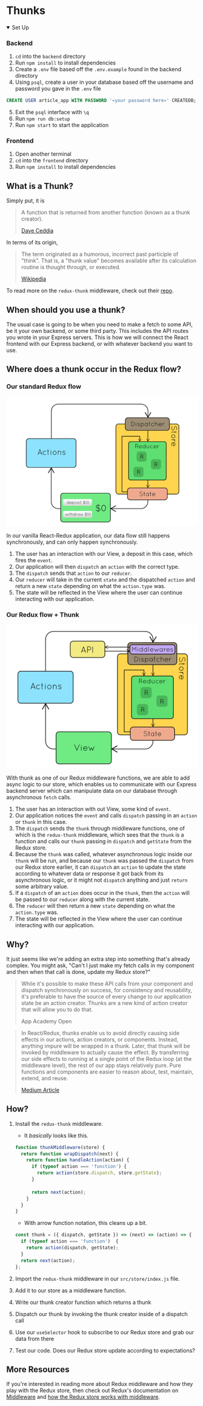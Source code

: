 # Thunks

<details open>

<summary>Set Up</summary>

### Backend

1. `cd` into the `backend` directory
2. Run `npm install` to install dependencies
3. Create a `.env` file based off the `.env.example` found in the backend
   directory
4. Using `psql`, create a user in your database based off the username and password you gave
   in the `.env` file

```sql
CREATE USER article_app WITH PASSWORD '«your password here»' CREATEDB;
```

5. Exit the `psql` interface with `\q`
6. Run `npm run db:setup`
7. Run `npm start` to start the application

### Frontend

1. Open another terminal
2. `cd` into the `frontend` directory
3. Run `npm install` to install dependencies

</details>

## What is a Thunk?

Simply put, it is
> A function that is returned from another function (known as a thunk creator).
>
> [Dave Ceddia]

In terms of its origin,
> The term originated as a humorous, incorrect past participle of "think". That
> is, a "thunk value" becomes available after its calculation routine is
> thought through, or executed.
>
> [Wikipedia][wikipedia-thunk]

To read more on the `redux-thunk` middleware, check out their
[repo][redux-thunk-git].

## When should you use a thunk?

The usual case is going to be when you need to make a fetch to some API, be it
your own backend, or some third party. This includes the API routes you wrote in
your Express servers. This is how we will connect the React frontend with our
Express backend, or with whatever backend you want to use.

## Where does a thunk occur in the Redux flow?

### Our standard Redux flow

![redux][redux-gif]

In our vanilla React-Redux application, our data flow still happens
synchronously, and can only happen synchronously.

1. The user has an interaction with our View, a deposit in this case, which
   fires the `event`.
2. Our application will then `dispatch` an `action` with the correct type.
3. The `dispatch` sends that `action` to our `reducer`.
4. Our `reducer` will take in the current `state` and the dispatched `action`
   and return a new `state` depending on what the `action.type` was.
5. The state will be reflected in the View where the user can continue
   interacting with our application.

### Our Redux flow + Thunk

![redux-thunk][redux-thunk-gif]

With thunk as one of our Redux middleware functions, we are able to add async
logic to our store, which enables us to communicate with our Express backend
server which can manipulate data on our database through asynchronous `fetch`
calls.

1. The user has an interaction with out View, some kind of `event`.
2. Our application notices the `event` and calls `dispatch` passing in an
   `action` or `thunk` in this case.
3. The `dispatch` sends the `thunk` through middleware functions, one of which
   is the `redux-thunk` middleware, which sees that the `thunk` is a function
   and calls our `thunk` passing in `dispatch` and `getState` from the Redux
   store.
4. Because the `thunk` was called, whatever asynchronous logic inside our
   `thunk` will be run, and because our `thunk` was passed the `dispatch` from
   our Redux store earlier, it can `dispatch` an `action` to update the state
   according to whatever data or response it got back from its asynchronous
   logic, or it might not `dispatch` anything and just `return` some arbitrary
   value.
5. If a `dispatch` of an `action` does occur in the `thunk`, then the `action`
   will be passed to our `reducer` along with the current state.
6. The `reducer` will then return a new `state` depending on what the
   `action.type` was.
7. The state will be reflected in the View where the user can continue
   interacting with our application.

## Why?

It just seems like we're adding an extra step into something that's already
complex. You might ask, "Can't I just make my fetch calls in my component and
then when that call is done, update my Redux store?"

> While it's possible to make these API calls from your component and dispatch
> synchronously on success, for consistency and reusability, it's preferable to
> have the source of every change to our application state be an action creator.
> Thunks are a new kind of action creator that will allow you to do that.
>
> App Academy Open

> In React/Redux, thunks enable us to avoid directly causing side effects in our
> actions, action creators, or components. Instead, anything impure will be
> wrapped in a thunk. Later, that thunk will be invoked by middleware to
> actually cause the effect. By transferring our side effects to running at a
> single point of the Redux loop (at the middleware level), the rest of our app
> stays relatively pure. Pure functions and components are easier to reason
> about, test, maintain, extend, and reuse.
>
> [Medium Article]

## How?

1. Install the `redux-thunk` middleware.
    * It *basically* looks like this.
    ```js
    function thunkMiddleware(store) {
      return function wrapDispatch(next) {
        return function handleAction(action) {
          if (typeof action === 'function') {
            return action(store.dispatch, store.getState);
          }

          return next(action);
        }
      }
    }
    ```

    * With arrow function notation, this cleans up a bit.
    ```js
    const thunk = ({ dispatch, getState }) => (next) => (action) => {
      if (typeof action === 'function')  {
        return action(dispatch, getState);
      }
      return next(action);
    };
    ```
2. Import the `redux-thunk` middleware in our `src/store/index.js` file.
3. Add it to our store as a middleware function.
4. Write our thunk creator function which returns a thunk
5. Dispatch our thunk by invoking the thunk creator inside of a dispatch call
6. Use our `useSelector` hook to subscribe to our Redux store and grab our data
   from there
7. Test our code. Does our Redux store update according to expectations?

## More Resources

If you're interested in reading more about Redux middleware and how they play
with the Redux store, then check out Redux's documentation on
[Middleware][redux-middleware] and [how the Redux store works with
middleware][redux-store-docs].

[Dave Ceddia]: https://daveceddia.com/what-is-a-thunk/
[wikipedia-thunk]: https://en.wikipedia.org/wiki/Thunk
[redux-thunk-git]: https://github.com/reduxjs/redux-thunk
[redux-gif]: ./redux.gif
[redux-thunk-gif]: ./redux-thunk.gif
[Medium Article]: https://medium.com/fullstack-academy/thunks-in-redux-the-basics-85e538a3fe60#:~:text=Thunks%20in%20React%20%26%20Redux,be%20wrapped%20in%20a%20thunk.
[redux-middleware]: https://redux.js.org/understanding/history-and-design/middleware
[redux-store-docs]: https://redux.js.org/tutorials/fundamentals/part-4-store
